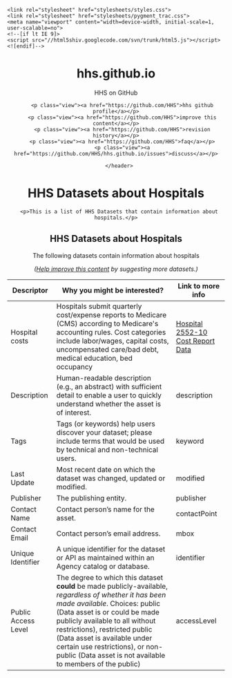 <!doctype html>
<html>
  <head>
    <meta charset="utf-8">
    <meta http-equiv="X-UA-Compatible" content="chrome=1">
    <title>hhs.github.io by HHS</title>

    <link rel="stylesheet" href="stylesheets/styles.css">
    <link rel="stylesheet" href="stylesheets/pygment_trac.css">
    <meta name="viewport" content="width=device-width, initial-scale=1, user-scalable=no">
    <!--[if lt IE 9]>
    <script src="//html5shiv.googlecode.com/svn/trunk/html5.js"></script>
    <![endif]-->
  </head>
  <body>
    <div class="wrapper">
      <header>
        <h1>hhs.github.io</h1>
        <p>HHS on GitHub</p>
        
        <p class="view"><a href="https://github.com/HHS">hhs github profile</a></p>
        <p class="view"><a href="https://github.com/HHS">improve this content</a></p>
        <p class="view"><a href="https://github.com/HHS">revision history</a></p>
        <p class="view"><a href="https://github.com/HHS">faq</a></p>
        <p class="view"><a href="https://github.com/HHS/hhs.github.io/issues">discuss</a></p>
        
      </header>

<div class="wrapper">
      <h1>HHS Datasets about Hospitals</h1>

      <p>This is a list of HHS Datasets that contain information about hospitals.</p>

<h2 id="HHS-datasets-about-hospitals">HHS Datasets about Hospitals</h2>
<p>The following datasets contain information about hospitals</p>

<p><em>(<a href="https://github.com/HHS/hhs.github.io/issues">Help improve this content</a> by suggesting more datasets.)</em></p>

<table class="table">
  <thead>
    <tr>
      <th>Descriptor</th>
      <th>Why you might be interested?</th>
      <th>Link to more info</th>
    </tr>
  </thead>
  <tbody>
    <tr>
      <td>Hospital costs</td>
      <td>Hospitals submit quarterly cost/expense reports to Medicare (CMS) according to Medicare's accounting rules. Cost categories include labor/wages, capital costs, uncompensated care/bad debt, medical education, bed occupancy</td>
      <td><a href="http://www.cms.gov/Research-Statistics-Data-and-Systems/Files-for-Order/CostReports/Hospital-2010-form.html">Hospital 2552-10 Cost Report Data</td>
    </tr>
    <tr>
      <td>Description</td>
      <td>Human-readable description (e.g., an abstract) with sufficient detail to enable a user to quickly understand whether the asset is of interest.</td>
      <td>description</td>
    </tr>
    <tr>
      <td>Tags</td>
      <td>Tags (or keywords) help users discover your dataset; please include terms that would be used by technical and non-technical users.</td>
      <td>keyword</td>
    </tr>
    <tr>
      <td>Last Update</td>
      <td>Most recent date on which the dataset was changed, updated or modified.</td>
      <td>modified</td>
    </tr>
    <tr>
      <td>Publisher</td>
      <td>The publishing entity.</td>
      <td>publisher</td>
    </tr>
    <tr>
      <td>Contact Name</td>
      <td>Contact person’s name for the asset.</td>
      <td>contactPoint</td>
    </tr>
    <tr>
      <td>Contact Email</td>
      <td>Contact person’s email address.</td>
      <td>mbox</td>
    </tr>
    <tr>
      <td>Unique Identifier</td>
      <td>A unique identifier for the dataset or API as maintained within an Agency catalog or database.</td>
      <td>identifier</td>
    </tr>
    <tr>
      <td>Public Access Level</td>
      <td>The degree to which this dataset <strong>could</strong> be made publicly-available, <em>regardless of whether it has been made available</em>. Choices: public (Data asset is or could be made publicly available to all without restrictions), restricted public (Data asset is available under certain use restrictions), or non-public (Data asset is not available to members of the public)</td>
      <td>accessLevel</td>
    </tr>
  </tbody>
</table>

